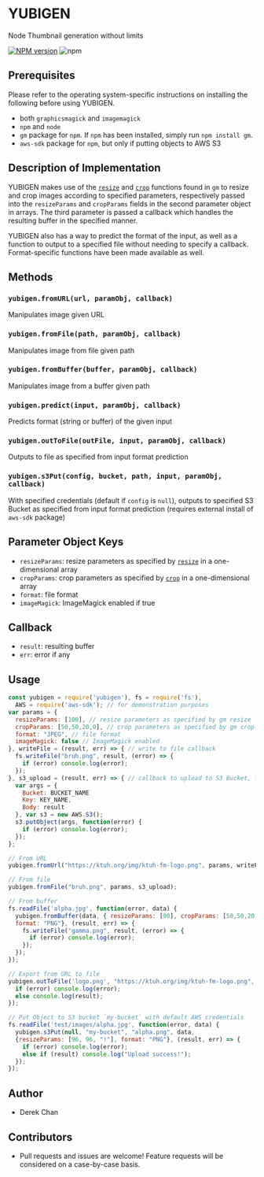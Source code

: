 # YUBIGEN
Node Thumbnail generation without limits

[![NPM version](https://img.shields.io/npm/v/yubigen.svg?style=flat)](https://www.npmjs.com/package/yubigen)
![npm](https://img.shields.io/npm/dt/yubigen.svg)

## Prerequisites
Please refer to the operating system-specific instructions on installing the following before using YUBIGEN.
- both `graphicsmagick` and `imagemagick`
- `npm` and `node`
- `gm` package for `npm`. If `npm` has been installed, simply run `npm install gm`.
- `aws-sdk` package for `npm`, but only if putting objects to AWS S3

## Description of Implementation
YUBIGEN makes use of the [`resize`](http://aheckmann.github.io/gm/docs.html#resize) and [`crop`](http://aheckmann.github.io/gm/docs.html#crop) functions found in `gm` to resize and crop images according to specified parameters, respectively passed into the `resizeParams` and `cropParams` fields in the second parameter object in arrays. The third parameter is passed a callback which handles the resulting buffer in the specified manner.

YUBIGEN also has a way to predict the format of the input, as well as a function to output to a specified file without needing to specify a callback. Format-specific functions have been made available as well.

## Methods
### `yubigen.fromURL(url, paramObj, callback)`
Manipulates image given URL
### `yubigen.fromFile(path, paramObj, callback)`
Manipulates image from file given path
### `yubigen.fromBuffer(buffer, paramObj, callback)`
Manipulates image from a buffer given path
### `yubigen.predict(input, paramObj, callback)`
Predicts format (string or buffer) of the given input
### `yubigen.outToFile(outFile, input, paramObj, callback)`
Outputs to file as specified from input format prediction
### `yubigen.s3Put(config, bucket, path, input, paramObj, callback)`
With specified credentials (default if `config` is `null`), outputs to specified S3 Bucket as specified from
input format prediction (requires external install of `aws-sdk` package)

## Parameter Object Keys
- `resizeParams`: resize parameters as specified by [`resize`](http://aheckmann.github.io/gm/docs.html#resize) in a one-dimensional array
- `cropParams`: crop parameters as specified by [`crop`](http://aheckmann.github.io/gm/docs.html#crop) in a one-dimensional array
- `format`: file format
- `imageMagick`: ImageMagick enabled if true

## Callback
- `result`: resulting buffer
- `err`: error if any

## Usage
```js
const yubigen = require('yubigen'), fs = require('fs'),
  AWS = require('aws-sdk'); // for demonstration purposes
var params = {
  resizeParams: [100], // resize parameters as specified by gm resize
  cropParams: [50,50,20,0], // crop parameters as specified by gm crop
  format: "JPEG", // file format
  imageMagick: false // ImageMagick enabled
}, writeFile = (result, err) => { // write to file callback
  fs.writeFile("bruh.png", result, (error) => {
    if (error) console.log(error);
  });
}, s3_upload = (result, err) => { // callback to upload to S3 Bucket, for demonstration purposes
  var args = {
    Bucket: BUCKET_NAME
    Key: KEY_NAME,
    Body: result
  }, var s3 = new AWS.S3();
  s3.putObject(args, function(error) {
    if (error) console.log(error);
  });
};

// From URL
yubigen.fromUrl("https://ktuh.org/img/ktuh-fm-logo.png", params, writeFile);

// From file
yubigen.fromFile("bruh.png", params, s3_upload);

// From buffer
fs.readFile('alpha.jpg', function(error, data) {
  yubigen.fromBuffer(data, { resizeParams: [90], cropParams: [50,50,20,0],
  format: "PNG"}, (result, err) => {
    fs.writeFile("gamma.png", result, (error) => {
      if (error) console.log(error);
    });
  });
});

// Export from URL to file
yubigen.outToFile('logo.png', "https://ktuh.org/img/ktuh-fm-logo.png", params, (result, err) {
  if (error) console.log(error);
  else console.log(result);
});

// Put Object to S3 bucket `my-bucket` with default AWS credentials
fs.readFile('test/images/alpha.jpg', function(error, data) {
  yubigen.s3Put(null, "my-bucket", "alpha.png", data,
  {resizeParams: [96, 96, "!"], format: "PNG"}, (result, err) => {
    if (error) console.log(error);
    else if (result) console.log("Upload success!");
  });
});
```

## Author
- Derek Chan

## Contributors
- Pull requests and issues are welcome! Feature requests will be considered on
  a case-by-case basis.
